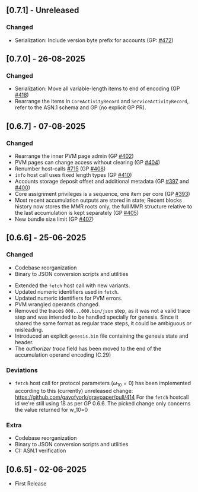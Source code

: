 ## [0.7.1] - Unreleased

### Changed

*  Serialization: Include version byte prefix for accounts
   (GP: [#472](https://github.com/gavofyork/graypaper/pull/472))

## [0.7.0] - 26-08-2025

### Changed

* Serialization: Move all variable-length items to end of encoding
  (GP [#418](https://github.com/gavofyork/graypaper/pull/418))
* Rearrange the items in `CoreActivityRecord` and `ServiceActivityRecord`,
  refer to the ASN.1 schema and GP (no explicit GP PR).

## [0.6.7] - 07-08-2025

### Changed

* Rearrange the inner PVM page admin
  (GP [#402](https://github.com/gavofyork/graypaper/pull/402))
* PVM pages can change access without clearing
  (GP [#404](https://github.com/gavofyork/graypaper/pull/404))
* Renumber host-calls [#715](https://github.com/paritytech/polkajam/pull/715)
  (GP [#408](https://github.com/gavofyork/graypaper/pull/408))
* `info` host call uses fixed length types
  (GP [#410](https://github.com/gavofyork/graypaper/pull/410))
* Accounts storage deposit offset and additional metadata
  (GP [#397](https://github.com/gavofyork/graypaper/pull/397)
   and [#400](https://github.com/gavofyork/graypaper/pull/400))
* Core assignment privileges is a sequence, one item per core
  (GP [#393](https://github.com/gavofyork/graypaper/pull/393))
* Most recent accumulation outputs are stored in state; Recent blocks history now stores
  the MMR roots only, the full MMR structure relative to the last accumulation is kept
  separately (GP [#405](https://github.com/gavofyork/graypaper/pull/405))
* New bundle size limit (GP [#407](https://github.com/gavofyork/graypaper/pull/407))

## [0.6.6] - 25-06-2025

### Changed

- Codebase reorganization
- Binary to JSON conversion scripts and utilities
* Extended the `fetch` host call with new variants.
* Updated numeric identifiers used in `fetch`.
* Updated numeric identifiers for PVM errors.
* PVM wrangled operands changed.
* Removed the traces `000...000.bin/json` step, as it was not a valid trace step
  and was intended to be handled specially for genesis. Since it shared the same
  format as regular trace steps, it could be ambiguous or misleading.
* Introduced an explicit `genesis.bin` file containing the genesis state and header.
* The *authorizer trace* field has been moved to the end of the accumulation
  operand encoding (C.29)

### Deviations

* `fetch` host call for protocol parameters ($\omega_{10}=0$) has been implemented
  according to this (currently) unreleased change: https://github.com/gavofyork/graypaper/pull/414
  For the `fetch` hostcall id we're still using 18 as per GP 0.6.6. The picked
  change only concerns the value returned for w_10=0

### Extra

* Codebase reorganization
* Binary to JSON conversion scripts and utilities
* CI: ASN.1 verification

## [0.6.5] - 02-06-2025

- First Release
